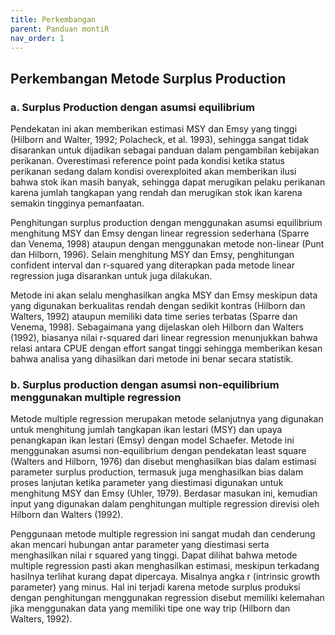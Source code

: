 ```yaml
---
title: Perkembangan
parent: Panduan montiR
nav_order: 1
---
```


## Perkembangan Metode Surplus Production 
### a. Surplus Production dengan asumsi equilibrium

Pendekatan ini akan memberikan estimasi MSY dan Emsy yang tinggi (Hilborn and Walter, 1992; Polacheck, et al. 1993), sehingga sangat tidak disarankan untuk dijadikan sebagai panduan dalam pengambilan kebijakan perikanan. Overestimasi reference point pada kondisi ketika status perikanan sedang dalam kondisi overexploited akan memberikan ilusi bahwa stok ikan masih banyak, sehingga dapat merugikan pelaku perikanan karena jumlah tangkapan yang rendah dan merugikan stok ikan karena semakin tingginya pemanfaatan. 

Penghitungan surplus production dengan menggunakan asumsi equilibrium menghitung MSY dan Emsy dengan linear regression sederhana (Sparre dan Venema, 1998) ataupun dengan menggunakan metode non-linear (Punt dan Hilborn, 1996). Selain menghitung MSY dan Emsy, penghitungan confident interval dan r-squared yang diterapkan pada metode linear regression juga disarankan untuk juga dilakukan.

Metode ini akan selalu menghasilkan angka MSY dan Emsy meskipun data yang digunakan berkualitas rendah dengan sedikit kontras (Hilborn dan Walters, 1992) ataupun memiliki data time series terbatas (Sparre dan Venema, 1998). Sebagaimana yang dijelaskan oleh Hilborn dan Walters (1992), biasanya nilai r-squared dari linear regression menunjukkan bahwa relasi antara CPUE dengan effort sangat tinggi sehingga memberikan kesan bahwa analisa yang dihasilkan dari metode ini benar secara statistik.


### b. Surplus production dengan asumsi non-equilibrium menggunakan multiple regression

Metode multiple regression merupakan metode selanjutnya yang digunakan untuk menghitung jumlah tangkapan ikan lestari (MSY) dan upaya penangkapan ikan lestari (Emsy) dengan model Schaefer. Metode ini menggunakan asumsi non-equilibrium dengan pendekatan least square (Walters and Hilborn, 1976) dan disebut menghasilkan bias dalam estimasi parameter surplus production, termasuk juga menghasilkan bias dalam proses lanjutan ketika parameter yang diestimasi digunakan untuk menghitung MSY dan Emsy (Uhler, 1979). Berdasar masukan ini, kemudian input yang digunakan dalam penghitungan multiple regression direvisi oleh Hilborn dan Walters (1992).

Penggunaan metode multiple regression ini sangat mudah dan cenderung akan mencari hubungan antar parameter yang diestimasi serta menghasilkan nilai r squared yang tinggi. Dapat dilihat bahwa metode multiple regression pasti akan menghasilkan estimasi, meskipun terkadang hasilnya terlihat kurang dapat dipercaya. Misalnya angka r (intrinsic growth parameter) yang minus. Hal ini terjadi karena metode surplus produksi dengan penghitungan menggunakan regression disebut memiliki kelemahan jika menggunakan data yang memiliki tipe one way trip (Hilborn dan Walters, 1992).

